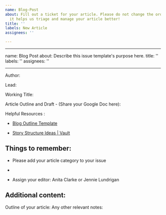```yaml
---
name: Blog-Post
about: Fill out a ticket for your article. Please do not change the order of the template,
  it helps us triage and manage your article better!
title: ''
labels: New Article
assignees: ''

---
```


---
name: Blog Post
about: Describe this issue template's purpose here.
title: ''
labels: ''
assignees: ''

---

Author: 

Lead: 

Working Title: 

Article Outline and Draft - (Share your Google Doc here):


Helpful Resources :

* [Blog Outline Template](https://docs.google.com/document/d/1mzreZiuqZlTSxZhmyyiYjFBvZknO-lPGVKhK3ScWrXs/edit)

* [Story Structure Ideas | Vault](https://vault.shopify.io/pages/3976-Post-Archetypes-and-Templates)


## **Things to remember**:

* Please add your article category to your issue

* 
* Assign your editor: Anita Clarke or Jennie Lundrigan

## Additional content:

Outline of your article:
Any other relevant notes:
